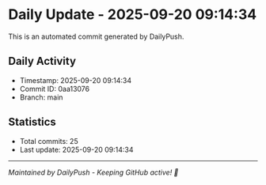 # Daily Update - 2025-09-20 09:14:34

This is an automated commit generated by DailyPush.

## Daily Activity
- Timestamp: 2025-09-20 09:14:34
- Commit ID: 0aa13076
- Branch: main

## Statistics
- Total commits: 25
- Last update: 2025-09-20 09:14:34

---
*Maintained by DailyPush - Keeping GitHub active! 🚀*

